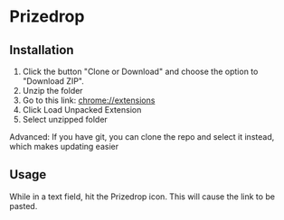 # Prizedrop

## Installation

1. Click the button "Clone or Download" and choose the option to "Download
ZIP".
2. Unzip the folder
3. Go to this link: <a
   href="chrome://extensions">chrome://extensions</a>
4. Click Load Unpacked Extension
5. Select unzipped folder  

Advanced: If you have git, you can clone the repo and select it instead,
which makes updating easier

## Usage

While in a text field, hit the Prizedrop icon. This will cause the link
to be pasted.

